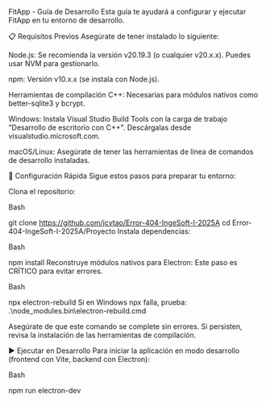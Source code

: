 FitApp - Guía de Desarrollo
Esta guía te ayudará a configurar y ejecutar FitApp en tu entorno de desarrollo.

📋 Requisitos Previos
Asegúrate de tener instalado lo siguiente:

Node.js: Se recomienda la versión v20.19.3 (o cualquier v20.x.x). Puedes usar NVM para gestionarlo.

npm: Versión v10.x.x (se instala con Node.js).

Herramientas de compilación C++: Necesarias para módulos nativos como better-sqlite3 y bcrypt.

Windows: Instala Visual Studio Build Tools con la carga de trabajo "Desarrollo de escritorio con C++". Descárgalas desde visualstudio.microsoft.com.

macOS/Linux: Asegúrate de tener las herramientas de línea de comandos de desarrollo instaladas.

🚀 Configuración Rápida
Sigue estos pasos para preparar tu entorno:

Clona el repositorio:

Bash

git clone https://github.com/jcvtao/Error-404-IngeSoft-I-2025A
cd Error-404-IngeSoft-I-2025A/Proyecto
Instala dependencias:

Bash

npm install
Reconstruye módulos nativos para Electron:
Este paso es CRÍTICO para evitar errores.

Bash

npx electron-rebuild
Si en Windows npx falla, prueba: .\node_modules\.bin\electron-rebuild.cmd

Asegúrate de que este comando se complete sin errores. Si persisten, revisa la instalación de las herramientas de compilación.

▶️ Ejecutar en Desarrollo
Para iniciar la aplicación en modo desarrollo (frontend con Vite, backend con Electron):

Bash

npm run electron-dev